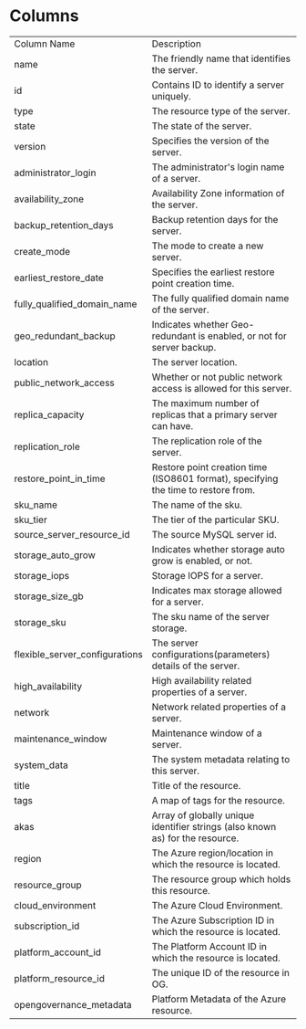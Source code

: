 # Columns  

<table>
	<tr><td>Column Name</td><td>Description</td></tr>
	<tr><td>name</td><td>The friendly name that identifies the server.</td></tr>
	<tr><td>id</td><td>Contains ID to identify a server uniquely.</td></tr>
	<tr><td>type</td><td>The resource type of the server.</td></tr>
	<tr><td>state</td><td>The state of the server.</td></tr>
	<tr><td>version</td><td>Specifies the version of the server.</td></tr>
	<tr><td>administrator_login</td><td>The administrator&#39;s login name of a server.</td></tr>
	<tr><td>availability_zone</td><td>Availability Zone information of the server.</td></tr>
	<tr><td>backup_retention_days</td><td>Backup retention days for the server.</td></tr>
	<tr><td>create_mode</td><td>The mode to create a new server.</td></tr>
	<tr><td>earliest_restore_date</td><td>Specifies the earliest restore point creation time.</td></tr>
	<tr><td>fully_qualified_domain_name</td><td>The fully qualified domain name of the server.</td></tr>
	<tr><td>geo_redundant_backup</td><td>Indicates whether Geo-redundant is enabled, or not for server backup.</td></tr>
	<tr><td>location</td><td>The server location.</td></tr>
	<tr><td>public_network_access</td><td>Whether or not public network access is allowed for this server.</td></tr>
	<tr><td>replica_capacity</td><td>The maximum number of replicas that a primary server can have.</td></tr>
	<tr><td>replication_role</td><td>The replication role of the server.</td></tr>
	<tr><td>restore_point_in_time</td><td>Restore point creation time (ISO8601 format), specifying the time to restore from.</td></tr>
	<tr><td>sku_name</td><td>The name of the sku.</td></tr>
	<tr><td>sku_tier</td><td>The tier of the particular SKU.</td></tr>
	<tr><td>source_server_resource_id</td><td>The source MySQL server id.</td></tr>
	<tr><td>storage_auto_grow</td><td>Indicates whether storage auto grow is enabled, or not.</td></tr>
	<tr><td>storage_iops</td><td>Storage IOPS for a server.</td></tr>
	<tr><td>storage_size_gb</td><td>Indicates max storage allowed for a server.</td></tr>
	<tr><td>storage_sku</td><td>The sku name of the server storage.</td></tr>
	<tr><td>flexible_server_configurations</td><td>The server configurations(parameters) details of the server.</td></tr>
	<tr><td>high_availability</td><td>High availability related properties of a server.</td></tr>
	<tr><td>network</td><td>Network related properties of a server.</td></tr>
	<tr><td>maintenance_window</td><td>Maintenance window of a server.</td></tr>
	<tr><td>system_data</td><td>The system metadata relating to this server.</td></tr>
	<tr><td>title</td><td>Title of the resource.</td></tr>
	<tr><td>tags</td><td>A map of tags for the resource.</td></tr>
	<tr><td>akas</td><td>Array of globally unique identifier strings (also known as) for the resource.</td></tr>
	<tr><td>region</td><td>The Azure region/location in which the resource is located.</td></tr>
	<tr><td>resource_group</td><td>The resource group which holds this resource.</td></tr>
	<tr><td>cloud_environment</td><td>The Azure Cloud Environment.</td></tr>
	<tr><td>subscription_id</td><td>The Azure Subscription ID in which the resource is located.</td></tr>
	<tr><td>platform_account_id</td><td>The Platform Account ID in which the resource is located.</td></tr>
	<tr><td>platform_resource_id</td><td>The unique ID of the resource in OG.</td></tr>
	<tr><td>opengovernance_metadata</td><td>Platform Metadata of the Azure resource.</td></tr>
</table>